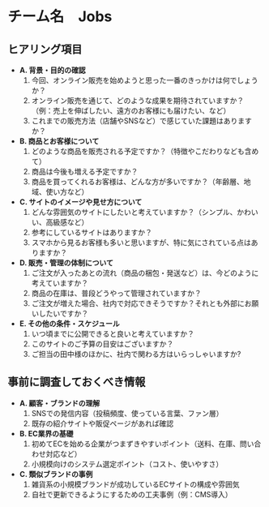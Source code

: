 # チーム名　Jobs
## ヒアリング項目
- **A. 背景・目的の確認**
  1. 今回、オンライン販売を始めようと思った一番のきっかけは何でしょうか？
  1. オンライン販売を通じて、どのような成果を期待されていますか？（例：売上を伸ばしたい、遠方のお客様にも届けたい、など）
  1. これまでの販売方法（店舗やSNSなど）で感じていた課題はありますか？
- **B. 商品とお客様について**
  1. どのような商品を販売される予定ですか？（特徴やこだわりなども含めて）
  1. 商品は今後も増える予定ですか？
  1. 商品を買ってくれるお客様は、どんな方が多いですか？（年齢層、地域、使い方など）
- **C. サイトのイメージや見せ方について**
  1. どんな雰囲気のサイトにしたいと考えていますか？（シンプル、かわいい、高級感など）
  1. 参考にしているサイトはありますか？
  1. スマホから見るお客様も多いと思いますが、特に気にされている点はありますか？
- **D. 販売・管理の体制について**
  1. ご注文が入ったあとの流れ（商品の梱包・発送など）は、今どのように考えていますか？
  1. 商品の在庫は、普段どうやって管理されていますか？
  1. ご注文が増えた場合、社内で対応できそうですか？それとも外部にお願いしたいですか？
- **E. その他の条件・スケジュール**
  1. いつ頃までに公開できると良いと考えていますか？
  1. このサイトのご予算の目安はございますか？
  1. ご担当の田中様のほかに、社内で関わる方はいらっしゃいますか?
## 事前に調査しておくべき情報
- **A. 顧客・ブランドの理解**
  1. SNSでの発信内容（投稿頻度、使っている言葉、ファン層）
  1. 既存の紹介サイトや販促ページがあれば確認
- **B. EC業界の基礎**
  1. 初めてECを始める企業がつまずきやすいポイント（送料、在庫、問い合わせ対応など）
  1. 小規模向けのシステム選定ポイント（コスト、使いやすさ）
- **C. 類似ブランドの事例**
  1. 雑貨系の小規模ブランドが成功しているECサイトの構成や雰囲気
  1. 自社で更新できるようにするための工夫事例（例：CMS導入）

